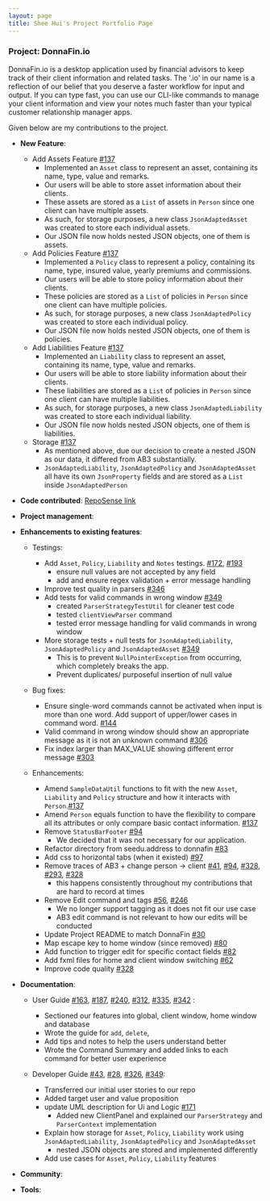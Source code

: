 ```yaml
---
layout: page
title: Shee Hui's Project Portfolio Page
---
```


### Project: DonnaFin.io

DonnaFin.io is a desktop application used by financial advisors to keep track of their
client information and related tasks. The '.io' in our name is a reflection of our belief
that you deserve a faster workflow for input and output. If you can type fast,
you can use our CLI-like commands to manage your client information
and view your notes much faster than your typical customer relationship manager apps.

Given below are my contributions to the project.

* **New Feature**:
  * Add Assets Feature [#137](https://github.com/AY2122S1-CS2103T-W16-1/tp/pull/137)
    * Implemented an `Asset` class to represent an asset, containing its name, type, value and remarks.
    * Our users will be able to store asset information about their clients.
    * These assets are stored as a `List` of assets in `Person` since one client can have multiple assets.
    * As such, for storage purposes, a new class `JsonAdaptedAsset` was created to store each individual assets.
    * Our JSON file now holds nested JSON objects, one of them is assets.
  * Add Policies Feature [#137](https://github.com/AY2122S1-CS2103T-W16-1/tp/pull/137)
    * Implemented a `Policy` class to represent a policy, containing its name, type, insured value, yearly premiums and commissions.
    * Our users will be able to store policy information about their clients.
    * These policies are stored as a `List` of policies in `Person` since one client can have multiple policies.
    * As such, for storage purposes, a new class `JsonAdaptedPolicy` was created to store each individual policy.
    * Our JSON file now holds nested JSON objects, one of them is policies.
  * Add Liabilities Feature [#137](https://github.com/AY2122S1-CS2103T-W16-1/tp/pull/137)
    * Implemented an `Liability` class to represent an asset, containing its name, type, value and remarks.
    * Our users will be able to store liability information about their clients.
    * These liabilities are stored as a `List` of policies in `Person` since one client can have multiple liabilities.
    * As such, for storage purposes, a new class `JsonAdaptedLiability` was created to store each individual liability.
    * Our JSON file now holds nested JSON objects, one of them is liabilities.
  * Storage [#137](https://github.com/AY2122S1-CS2103T-W16-1/tp/pull/137)
    * As mentioned above, due our decision to create a nested JSON as our data, it differed from AB3 substantially.
    * `JsonAdaptedLiability`, `JsonAdaptedPolicy` and `JsonAdaptedAsset` all have its own `JsonProperty` fields and 
    are stored as a `List` inside `JsonAdaptedPerson`
  
* **Code contributed**: [RepoSense link](https://nus-cs2103-ay2122s1.github.io/tp-dashboard/?search=&sort=groupTitle&sortWithin=title&timeframe=commit&mergegroup=&groupSelect=groupByRepos&breakdown=true&checkedFileTypes=docs~functional-code~test-code~other&since=2021-09-17&tabOpen=true&tabType=authorship&tabAuthor=sheehui&tabRepo=AY2122S1-CS2103T-W16-1%2Ftp%5Bmaster%5D&authorshipIsMergeGroup=false&authorshipFileTypes=docs~functional-code~test-code~other&authorshipIsBinaryFileTypeChecked=false)

* **Project management**:


* **Enhancements to existing features**:
  * Testings: 
    * Add `Asset`, `Policy`, `Liability` and `Notes` testings. [#172](https://github.com/AY2122S1-CS2103T-W16-1/tp/pull/172), [#193](https://github.com/AY2122S1-CS2103T-W16-1/tp/pull/193)
      * ensure null values are not accepted by any field
      * add and ensure regex validation + error message handling
    * Improve test quality in parsers [#346](https://github.com/AY2122S1-CS2103T-W16-1/tp/pull/346/files) 
    * Add tests for valid commands in wrong window [#349](https://github.com/AY2122S1-CS2103T-W16-1/tp/pull/349)
      * created `ParserStrategyTestUtil` for cleaner test code
      * tested `clientViewParser` command
      * tested error message handling for valid commands in wrong window
    * More storage tests + null tests for `JsonAdaptedLiability`, `JsonAdaptedPolicy` and `JsonAdaptedAsset` [#349](https://github.com/AY2122S1-CS2103T-W16-1/tp/pull/349)
      * This is to prevent `NullPointerException` from occurring, which completely breaks the app.
      * Prevent duplicates/ purposeful insertion of null value

  * Bug fixes:
    * Ensure single-word commands cannot be activated when input is more than one word. Add support of upper/lower cases in command word. [#144](https://github.com/AY2122S1-CS2103T-W16-1/tp/pull/144)
    * Valid command in wrong window should show an appropriate message as it is not an unknown command [#306](https://github.com/AY2122S1-CS2103T-W16-1/tp/pull/306)
    * Fix index larger than MAX_VALUE showing different error message [#303](https://github.com/AY2122S1-CS2103T-W16-1/tp/pull/303)

  * Enhancements:
    * Amend `SampleDataUtil` functions to fit with the new `Asset`, `Liability` and `Policy` structure and how it interacts with `Person`.[#137](https://github.com/AY2122S1-CS2103T-W16-1/tp/pull/137)
    * Amend `Person` equals function to have the flexibility to compare all its attributes or only compare basic contact information. [#137](https://github.com/AY2122S1-CS2103T-W16-1/tp/pull/137)
    * Remove `StatusBarFooter` [#94](https://github.com/AY2122S1-CS2103T-W16-1/tp/pull/94)
      * We decided that it was not necessary for our application.
    * Refactor directory from seedu.address to donnafin [#83](https://github.com/AY2122S1-CS2103T-W16-1/tp/pull/83)
    * Add css to horizontal tabs (when it existed)  [#97](https://github.com/AY2122S1-CS2103T-W16-1/tp/pull/97)
    * Remove traces of AB3 + change person -> client [#41](https://github.com/AY2122S1-CS2103T-W16-1/tp/pull/41), [#94](https://github.com/AY2122S1-CS2103T-W16-1/tp/pull/94), [#328](https://github.com/AY2122S1-CS2103T-W16-1/tp/pull/328), [#293](https://github.com/AY2122S1-CS2103T-W16-1/tp/pull/293), [#328](https://github.com/AY2122S1-CS2103T-W16-1/tp/pull/328)
      * this happens consistently throughout my contributions that are hard to record at times
    * Remove Edit command and tags [#56](https://github.com/AY2122S1-CS2103T-W16-1/tp/pull/56), [#246](https://github.com/AY2122S1-CS2103T-W16-1/tp/pull/246)
      * We no longer support tagging as it does not fit our use case
      * AB3 edit command is not relevant to how our edits will be conducted
    * Update Project README to match DonnaFin [#30](https://github.com/AY2122S1-CS2103T-W16-1/tp/pull/30)
    * Map escape key to home window (since removed) [#80](https://github.com/AY2122S1-CS2103T-W16-1/tp/pull/80)
    * Add function to trigger edit for specific contact fields [#82](https://github.com/AY2122S1-CS2103T-W16-1/tp/pull/82)
    * Add fxml files for home and client window switching [#62](https://github.com/AY2122S1-CS2103T-W16-1/tp/pull/62)
    * Improve code quality [#328](https://github.com/AY2122S1-CS2103T-W16-1/tp/pull/328)

* **Documentation**:
    * User Guide [#163](https://github.com/AY2122S1-CS2103T-W16-1/tp/pull/163), [#187](https://github.com/AY2122S1-CS2103T-W16-1/tp/pull/187), [#240](https://github.com/AY2122S1-CS2103T-W16-1/tp/pull/240), [#312](https://github.com/AY2122S1-CS2103T-W16-1/tp/pull/312), [#335](https://github.com/AY2122S1-CS2103T-W16-1/tp/pull/335), [#342](https://github.com/AY2122S1-CS2103T-W16-1/tp/pull/342) :
      * Sectioned our features into global, client window, home window and database
      * Wrote the guide for `add`, `delete`, 
      * Add tips and notes to help the users understand better
      * Wrote the Command Summary and added links to each command for better user experience

    * Developer Guide [#43](https://github.com/AY2122S1-CS2103T-W16-1/tp/pull/43), [#28](https://github.com/AY2122S1-CS2103T-W16-1/tp/pull/28), [#326](https://github.com/AY2122S1-CS2103T-W16-1/tp/pull/326), [#349](https://github.com/AY2122S1-CS2103T-W16-1/tp/pull/349):
      * Transferred our initial user stories to our repo
      * Added target user and value proposition
      * update UML description for Ui and Logic [#171](https://github.com/AY2122S1-CS2103T-W16-1/tp/pull/171)
        * Added new ClientPanel and explained our `ParserStrategy` and `ParserContext` implementation
      * Explain how storage for `Asset`, `Policy`, `Liability` work using `JsonAdaptedLiability`, `JsonAdaptedPolicy` and `JsonAdaptedAsset`
        * nested JSON objects are stored and implemented differently
      * Add use cases for `Asset`, `Policy`, `Liability` features


* **Community**:

* **Tools**:

